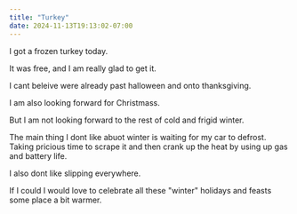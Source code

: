 ```yaml
---
title: "Turkey"
date: 2024-11-13T19:13:02-07:00
---
```

I got a frozen turkey today.

It was free, and I am really glad to get it. 

I cant beleive were already past halloween and onto thanksgiving. 

I am also looking forward for Christmass. 

But I am not looking forward to the rest of cold and frigid winter. 

The main thing I dont like abuot winter is waiting for my car to defrost. Taking pricious time to scrape it and then crank up the heat by using up gas and battery life. 

I also dont like slipping everywhere. 

If I could I would love to celebrate all these "winter" holidays and feasts some place a bit warmer. 
